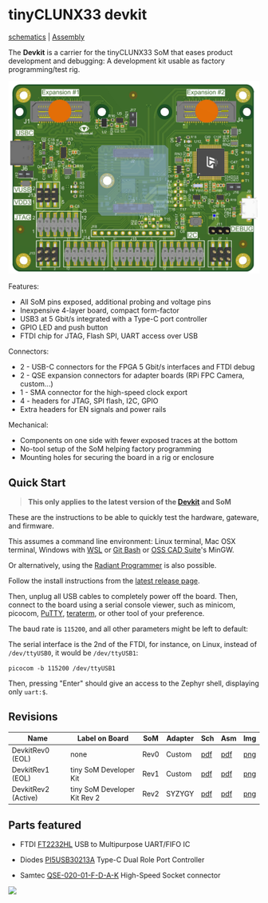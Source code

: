 # tinyCLUNX33 devkit

[schematics](tinyCLUNX33_devkit_Rev2_schematic.pdf) |
[Assembly](tinyCLUNX33_devkit_Rev2_assembly.pdf)

The **Devkit** is a carrier for the tinyCLUNX33 SoM that eases product
development and debugging:
A development kit usable as factory programming/test rig.

![](images/tinyclunx33_usb_to_mipi_devkit.png)

Features:
- All SoM pins exposed, additional probing and voltage pins
- Inexpensive 4-layer board, compact form-factor
- USB3 at 5 Gbit/s integrated with a Type-C port controller
- GPIO LED and push button
- FTDI chip for JTAG, Flash SPI, UART access over USB

Connectors:
- 2 - USB-C connectors for the FPGA 5 Gbit/s interfaces and FTDI debug
- 2 - QSE expansion connectors for adapter boards (RPi FPC Camera, custom...)
- 1 - SMA connector for the high-speed clock export
- 4 - headers for JTAG, SPI flash, I2C, GPIO
- Extra headers for EN signals and power rails

Mechanical:
- Components on one side with fewer exposed traces at the bottom
- No-tool setup of the SoM helping factory programming
- Mounting holes for securing the board in a rig or enclosure


## Quick Start

> **This only applies to the latest version of the [Devkit](carrier_devkit.md) and SoM**

These are the instructions to be able to quickly test the
hardware, gateware, and firmware.

This assumes a command line environment:
Linux terminal, Mac OSX terminal, Windows with
[WSL](https://learn.microsoft.com/en-us/windows/wsl/install) or
[Git Bash](https://git-scm.com/download/win) or
[OSS CAD Suite](https://github.com/YosysHQ/oss-cad-suite-build)'s MinGW.

Or alternatively, using the [Radiant Programmer](https://tinyclunx33.tinyvision.ai/md_som_flash.html#autotoc_md25) is also possible.

Follow the install instructions from the [latest release page](https://github.com/tinyvision-ai-inc/tinyclunx33_zephyr_example/releases/latest).

Then, unplug all USB cables to completely power off the board.
Then, connect to the board using a serial console viewer, such as minicom, picocom,
[PuTTY](https://www.chiark.greenend.org.uk/~sgtatham/putty/latest.html),
[teraterm](https://sourceforge.net/projects/tera-term/),
or other tool of your preference.

The baud rate is `115200`, and all other parameters might be left to default:

The serial interface is the 2nd of the FTDI, for instance, on Linux, instead of `/dev/ttyUSB0`, it would be `/dev/ttyUSB1`:

```
picocom -b 115200 /dev/ttyUSB1
```

Then, pressing "Enter" should give an access to the Zephyr shell, displaying only `uart:$`.


## Revisions

| Name                | Label on Board               | SoM  | Adapter | Sch       | Asm       | Img       |
|---------------------|------------------------------|------|---------|-----------|-----------|-----------|
| DevkitRev0 (EOL)    | none                         | Rev0 | Custom  | [pdf][s0] | [pdf][a0] | [png][i0] |
| DevkitRev1 (EOL)    | tiny SoM Developer Kit       | Rev1 | Custom  | [pdf][s1] | [pdf][a1] | [png][i1] |
| DevkitRev2 (Active) | tiny SoM Developer Kit Rev 2 | Rev2 | SYZYGY  | [pdf][s2] | [pdf][a2] | [png][i2] |

[s0]: tinyCLUNX33_DevkitRev0_Schematic.pdf
[a0]: tinyCLUNX33_DevkitRev0_Assembly.pdf
[i0]: tinyCLUNX33_DevkitRev0_Preview.png
[s1]: tinyCLUNX33_DevkitRev1_Schematic.pdf
[a1]: tinyCLUNX33_DevkitRev1_Assembly.pdf
[i1]: tinyCLUNX33_DevkitRev1_Preview.png
[s2]: tinyCLUNX33_DevkitRev2_Schematic.pdf
[a2]: tinyCLUNX33_DevkitRev2_Assembly.pdf
[i2]: tinyCLUNX33_DevkitRev2_Preview.png


## Parts featured

- FTDI
  [FT2232HL](https://ftdichip.com/wp-content/uploads/2020/07/DS_FT2232H.pdf)
  USB to Multipurpose UART/FIFO IC

- Diodes
  [PI5USB30213A](https://www.diodes.com/assets/Databriefs/PI5USB30213A-Product-Brief.pdf)
  Type-C Dual Role Port Controller

- Samtec
  [QSE-020-01-F-D-A-K](https://suddendocs.samtec.com/productspecs/qse-qte.pdf)
  High-Speed Socket connector
  
![](images/carrier_devkit_schematic.png)
